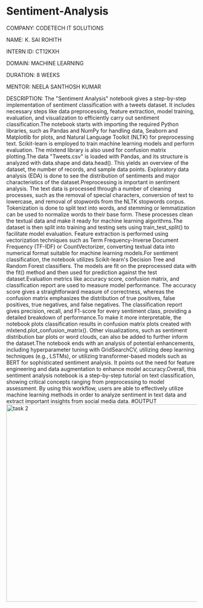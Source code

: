 # Sentiment-Analysis
COMPANY: CODETECH IT SOLUTIONS

NAME: K. SAI ROHITH

INTERN ID: CT12KXH

DOMAIN: MACHINE LEARNING

DURATION: 8 WEEKS

MENTOR: NEELA SANTHOSH KUMAR

DESCRIPTION: The "Sentiment Analysis" notebook gives a step-by-step implementation of sentiment classification with a tweets dataset. It includes necessary steps like data preprocessing, feature extraction, model training, evaluation, and visualization to efficiently carry out sentiment classification.The notebook starts with importing the required Python libraries, such as Pandas and NumPy for handling data, Seaborn and Matplotlib for plots, and Natural Language Toolkit (NLTK) for preprocessing text. Scikit-learn is employed to train machine learning models and perform evaluation. The mlxtend library is also used for confusion matrix plotting.The data "Tweets.csv" is loaded with Pandas, and its structure is analyzed with data.shape and data.head(). This yields an overview of the dataset, the number of records, and sample data points. Exploratory data analysis (EDA) is done to see the distribution of sentiments and major characteristics of the dataset.Preprocessing is important in sentiment analysis. The text data is processed through a number of cleaning processes, such as the removal of special characters, conversion of text to lowercase, and removal of stopwords from the NLTK stopwords corpus. Tokenization is done to split text into words, and stemming or lemmatization can be used to normalize words to their base form. These processes clean the textual data and make it ready for machine learning algorithms.The dataset is then split into training and testing sets using train_test_split() to facilitate model evaluation. Feature extraction is performed using vectorization techniques such as Term Frequency-Inverse Document Frequency (TF-IDF) or CountVectorizer, converting textual data into numerical format suitable for machine learning models.For sentiment classification, the notebook utilizes Scikit-learn's Decision Tree and Random Forest classifiers. The models are fit on the preprocessed data with the fit() method and then used for prediction against the test dataset.Evaluation metrics like accuracy score, confusion matrix, and classification report are used to measure model performance. The accuracy score gives a straightforward measure of correctness, whereas the confusion matrix emphasizes the distribution of true positives, false positives, true negatives, and false negatives. The classification report gives precision, recall, and F1-score for every sentiment class, providing a detailed breakdown of performance.To make it more interpretable, the notebook plots classification results in confusion matrix plots created with mlxtend.plot_confusion_matrix(). Other visualizations, such as sentiment distribution bar plots or word clouds, can also be added to further inform the dataset.The notebook ends with an analysis of potential enhancements, including hyperparameter tuning with GridSearchCV, utilizing deep learning techniques (e.g., LSTMs), or utilizing transformer-based models such as BERT for sophisticated sentiment analysis. It points out the need for feature engineering and data augmentation to enhance model accuracy.Overall, this sentiment analysis notebook is a step-by-step tutorial on text classification, showing critical concepts ranging from preprocessing to model assessment. By using this workflow, users are able to effectively utilize machine learning methods in order to analyze sentiment in text data and extract important insights from social media data.
#OUTPUT
<img width="521" alt="task 2" src="https://github.com/user-attachments/assets/54d0448a-be48-4bfa-b9e8-9cabd62bcb79" />
